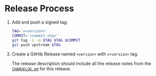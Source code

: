 # Release Process

1. Add and push a signed tag:

   ```sh
   TAG='v<version>'
   COMMIT='<commit-sha>'
   git tag -s -m $TAG $TAG $COMMIT
   git push upstream $TAG
   ```

1. Create a GitHib Release named `<version>` with `v<version>` tag.

   The release description should include all the release notes
   from the [`CHANGELOG.md`](CHANGELOG.md) for this release.
